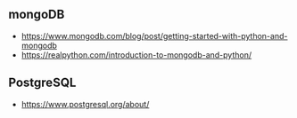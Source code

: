 mongoDB
---
+ https://www.mongodb.com/blog/post/getting-started-with-python-and-mongodb
+ https://realpython.com/introduction-to-mongodb-and-python/

PostgreSQL
---
+ https://www.postgresql.org/about/

